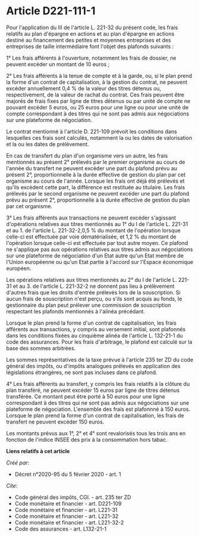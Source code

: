# Article D221-111-1

Pour l'application du III de l'article L. 221-32 du présent code, les frais relatifs au plan d'épargne en actions et au plan
d'épargne en actions destiné au financement des petites et moyennes entreprises et des entreprises de taille intermédiaire
font l'objet des plafonds suivants : 

1° Les frais afférents à l'ouverture, notamment les frais de dossier, ne peuvent excéder un montant de 10 euros ; 

2° Les frais afférents à la tenue de compte et à la garde, ou, si le plan prend la forme d'un contrat de capitalisation, à la
gestion du contrat, ne peuvent excéder annuellement 0,4 % de la valeur des titres détenus ou, respectivement, de la valeur de
rachat du contrat. Ces frais peuvent être majorés de frais fixes par ligne de titres détenus ou par unité de compte ne
pouvant excéder 5 euros, ou 25 euros pour une ligne ou pour une unité de compte correspondant à des titres qui ne sont pas
admis aux négociations sur une plateforme de négociation. 

Le contrat mentionné à l'article D. 221-109 prévoit les conditions dans lesquelles ces frais sont calculés, notamment la ou
les dates de valorisation et la ou les dates de prélèvement. 

En cas de transfert du plan d'un organisme vers un autre, les frais mentionnés au présent 2° prélevés par le premier
organisme au cours de l'année du transfert ne peuvent excéder une part du plafond prévu au présent 2°, proportionnelle à la
durée effective de gestion du plan par cet organisme au cours de l'année. Lorsque les frais ont déjà été prélevés et qu'ils
excèdent cette part, la différence est restituée au titulaire. Les frais prélevés par le second organisme ne peuvent excéder
une part du plafond prévu au présent 2°, proportionnelle à la durée effective de gestion du plan par cet organisme. 

3° Les frais afférents aux transactions ne peuvent excéder s'agissant d'opérations relatives aux titres mentionnés au 1° du I
de l'article L. 221-31 et au 1. de l'article L. 221-32-2,0,5 % du montant de l'opération lorsque celle-ci est effectuée par
voie dématérialisée, et 1,2 % du montant de l'opération lorsque celle-ci est effectuée par tout autre moyen. Ce plafond ne
s'applique pas aux opérations relatives aux titres admis aux négociations sur une plateforme de négociation d'un Etat autre
qu'un Etat membre de l'Union européenne ou qu'un Etat partie à l'accord sur l'Espace économique européen. 

Les opérations relatives aux titres mentionnés au 2° du I de l'article L. 221-31 et au 3. de l'article L. 221-32-2 ne donnent
pas lieu à prélèvement d'autres frais que les droits d'entrée prélevés lors de la souscription. Si aucun frais de
souscription n'est perçu, ou s'ils sont acquis au fonds, le gestionnaire du plan peut prélever une commission de souscription
respectant les plafonds mentionnés à l'alinéa précédant. 

Lorsque le plan prend la forme d'un contrat de capitalisation, les frais afférents aux transactions, y compris au versement
initial, sont plafonnés dans les conditions fixées au cinquième alinéa de l'article L. 132-21-1 du code des assurances. Pour
les frais d'arbitrage, le plafond est calculé sur la base des sommes arbitrées. 

Les sommes représentatives de la taxe prévue à l'article 235 ter ZD du code général des impôts, ou d'impôts analogues
prélevés en application des législations étrangères, ne sont pas incluses dans ce plafond. 

4° Les frais afférents au transfert, y compris les frais relatifs à la clôture du plan transféré, ne peuvent excéder 15 euros
par ligne de titres détenus transférée. Ce montant peut être porté à 50 euros pour une ligne correspondant à des titres qui
ne sont pas admis aux négociations sur une plateforme de négociation. L'ensemble des frais est plafonnné à 150 euros. Lorsque
le plan prend la forme d'un contrat de capitalisation, les frais de transfert ne peuvent excéder 150 euros. 

Les montants prévus aux 1°, 2° et 4° sont revalorisés tous les trois ans en fonction de l'indice INSEE des prix à la
consommation hors tabac.

**Liens relatifs à cet article**

_Créé par_:

  - Décret n°2020-95 du 5 février 2020 - art. 1

_Cite_:

  - Code général des impôts, CGI. - art. 235 ter ZD
  - Code monétaire et financier - art. D221-109
  - Code monétaire et financier - art. L221-31
  - Code monétaire et financier - art. L221-32
  - Code monétaire et financier - art. L221-32-2
  - Code des assurances - art. L132-21-1
